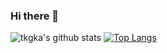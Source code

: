 ### Hi there 👋

![tkgka's github stats](https://github-readme-stats.vercel.app/api?username=tkgka&show_icons=true)
[![Top Langs](https://github-readme-stats.vercel.app/api/top-langs/?username=anuraghazra&layout=compact)](https://github.com/anuraghazra/github-readme-stats)
